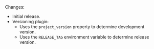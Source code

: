 Changes:

* Initial release.
* Versioning plugin:
  * Uses the `project_version` property to determine development version.
  * Uses the `RELEASE_TAG` environment variable to determine release version.

